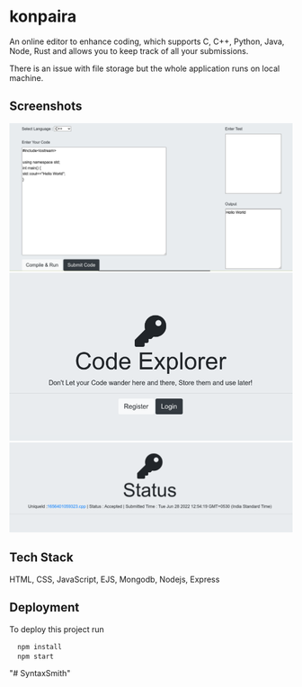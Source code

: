 
# konpaira
An online editor to enhance coding, which supports C, C++, Python, Java, Node, Rust and allows you to keep track of all your submissions.

There is an issue with file storage but the whole application runs on local machine.





## Screenshots


![App Screenshot](https://github.com/ankit980533/konpaira/blob/main/screenshots/2022-06-28_12-53.png)
![App Screenshot](https://github.com/ankit980533/konpaira/blob/main/screenshots/2022-06-28_12-53_1.png)
![App Screenshot](https://github.com/ankit980533/konpaira/blob/main/screenshots/2022-06-28_12-54.png)

## Tech Stack

HTML, CSS, JavaScript, EJS, Mongodb, Nodejs, Express




## Deployment

To deploy this project run

```bash
  npm install
  npm start
```

"# SyntaxSmith" 
